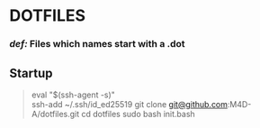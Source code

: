 # DOTFILES
### *def:* Files which names start with a .dot

## Startup
> eval "$(ssh-agent -s)"  
> ssh-add ~/.ssh/id_ed25519
> git clone git@github.com:M4D-A/dotfiles.git
> cd dotfiles
> sudo bash init.bash

